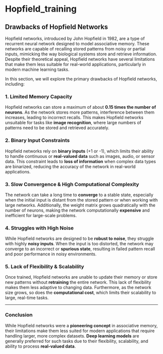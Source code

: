 # Hopfield_training

## Drawbacks of Hopfield Networks

Hopfield networks, introduced by John Hopfield in 1982, are a type of recurrent neural network designed to model associative memory. These networks are capable of recalling stored patterns from noisy or partial inputs, mimicking the way biological systems store and retrieve information. Despite their theoretical appeal, Hopfield networks have several limitations that make them less suitable for real-world applications, particularly in modern machine learning tasks. 

In this section, we will explore the primary drawbacks of Hopfield networks, including:

### 1. Limited Memory Capacity
Hopfield networks can store a maximum of about **0.15 times the number of neurons**. As the network stores more patterns, interference between them increases, leading to incorrect recalls. This makes Hopfield networks unsuitable for tasks like **image recognition**, where large numbers of patterns need to be stored and retrieved accurately.

### 2. Binary Input Constraints
Hopfield networks rely on **binary inputs** (+1 or -1), which limits their ability to handle continuous or **real-valued data** such as images, audio, or sensor data. This constraint leads to **loss of information** when complex data types are binarized, reducing the accuracy of the network in real-world applications.

### 3. Slow Convergence & High Computational Complexity
The network can take a long time to **converge** to a stable state, especially when the initial input is distant from the stored pattern or when working with large networks. Additionally, the weight matrix grows quadratically with the number of neurons, making the network computationally **expensive** and inefficient for large-scale problems.

### 4. Struggles with High Noise
While Hopfield networks are designed to be **robust to noise**, they struggle with highly **noisy inputs**. When the input is too distorted, the network may converge to an incorrect or **spurious state**, resulting in failed pattern recall and poor performance in noisy environments.

### 5. Lack of Flexibility & Scalability
Once trained, Hopfield networks are unable to update their memory or store new patterns without **retraining** the entire network. This lack of flexibility makes them less adaptive to changing data. Furthermore, as the network size grows, so does the **computational cost**, which limits their scalability to large, real-time tasks.

---

### Conclusion

While Hopfield networks were a **pioneering concept** in associative memory, their limitations make them less suited for modern applications that require handling larger, more complex datasets. **Deep learning models** are generally preferred for such tasks due to their flexibility, scalability, and ability to process **real-valued data**.
